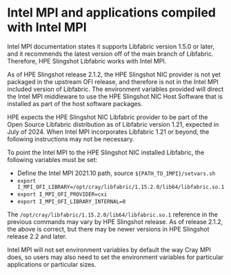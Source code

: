 # Intel MPI and applications compiled with Intel MPI

Intel MPI documentation states it supports Libfabric version 1.5.0 or later, and it recommends the latest version off of the main branch of Libfabric.
Therefore, HPE Slingshot Libfabric works with Intel MPI.

As of HPE Slingshot release 2.1.2, the HPE Slingshot NIC provider is not yet packaged in the upstream OFI release, and therefore is not in the Intel MPI included version of Libfabric.
The environment variables provided will direct the Intel MPI middleware to use the HPE Slingshot NIC Host Software that is installed as part of the host software packages.

HPE expects the HPE Slingshot NIC Libfabric provider to be part of the Open Source Libfabric distribution as of Libfabric version 1.21, expected in July of 2024.
When Intel MPI incorporates Libfabric 1.21 or beyond, the following instructions may not be necessary.

To point the Intel MPI to the HPE Slingshot NIC installed Libfabric, the following variables must be set:

- Define the Intel MPI 2021.10 path, source `${PATH_TO_IMPI}/setvars.sh`
- `export I_MPI_OFI_LIBRARY=/opt/cray/libfabric/1.15.2.0/lib64/libfabric.so.1`
- `export I_MPI_OFI_PROVIDER=cxi`
- `export I_MPI_OFI_LIBRARY_INTERNAL=0`

The `/opt/cray/libfabric/1.15.2.0/lib64/libfabric.so.1` reference in the previous commands may vary by HPE Slingshot release.
As of release 2.1.2, the above is correct, but there may be newer versions in HPE Slingshot release 2.2 and later.

Intel MPI will not set environment variables by default the way Cray MPI does, so users may also need to set the environment variables for particular applications or particular sizes.
